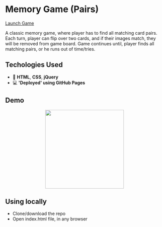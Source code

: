 # Memory Game (Pairs)

 <p><a href="https://google.co.uk" >Launch Game</a></p>
  
<p>A classic memory game, where player has to find all matching card pairs. Each turn, player can flip over two cards, and if their images match, they will be removed from game board. Game continues until, player finds all matching pairs, or he runs out of time/tries.</p>

## Techologies Used
* :hammer: <strong>HTML</strong>, <strong>CSS</strong>, <strong>jQuery</strong>
* :computer: <strong>'Deployed' using GitHub Pages</strong>

## Demo
<div align="center">
  <img src="https://i.imgur.com/15UJh0z.png" width=250px/>
</div>

## Using locally
* Clone/download the repo
* Open index.html file, in any browser
